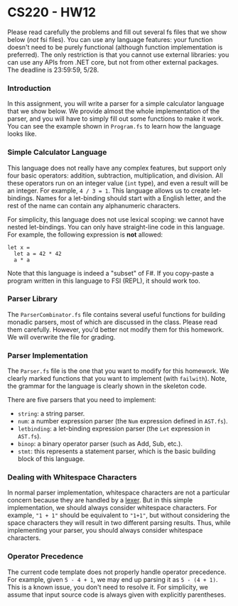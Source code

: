 # CS220 - HW12

Please read carefully the problems and fill out several fs files that we show
below (*not* fsi files). You can use any language features: your function
doesn't need to be purely functional (although function implementation is
preferred).  The only restriction is that you cannot use external libraries: you
can use any APIs from .NET core, but not from other external packages. The
deadline is 23:59:59, 5/28.

### Introduction

In this assignment, you will write a parser for a simple calculator language
that we show below. We provide almost the whole implementation of the parser,
and you will have to simply fill out some functions to make it work. You can see
the example shown in `Program.fs` to learn how the language looks like.

### Simple Calculator Language

This language does not really have any complex features, but support only four
basic operators: addition, subtraction, multiplication, and division. All these
operators run on an integer value (`int` type), and even a result will be an
integer. For example, `4 / 3 = 1`. This language allows us to create
let-bindings. Names for a let-binding should start with a English letter, and
the rest of the name can contain any alphanumeric characters.

For simplicity, this language does not use lexical scoping: we cannot have
nested let-bindings. You can only have straight-line code in this language. For
example, the following expression is **not** allowed:

```
let x =
  let a = 42 * 42
  a * a
```

Note that this language is indeed a "subset" of F#. If you copy-paste a program
written in this language to FSI (REPL), it should work too.

### Parser Library

The `ParserCombinator.fs` file contains several useful functions for building
monadic parsers, most of which are discussed in the class. Please read them
carefully. However, you'd better not modify them for this homework. We will
overwrite the file for grading.

### Parser Implementation

The `Parser.fs` file is the one that you want to modify for this homework. We
clearly marked functions that you want to implement (with `failwith`). Note, the
grammar for the language is clearly shown in the skeleton code.

There are five parsers that you need to implement:
- `string`: a string parser.
- `num`: a number expression parser (the `Num` expression defined in `AST.fs`).
- `letbinding`: a let-binding expression parser (the `Let` expression in
  `AST.fs`).
- `binop`: a binary operator parser (such as Add, Sub, etc.).
- `stmt`: this represents a statement parser, which is the basic building block
  of this language.

### Dealing with Whitespace Characters

In normal parser implementation, whitespace characters are not a particular
concern because they are handled by a
[lexer](https://en.wikipedia.org/wiki/Lexical_analysis). But in this simple
implementation, we should always consider whitespace characters. For example,
`"1 + 1"` should be equivalent to `"1+1"`, but without considering the space
characters they will result in two different parsing results. Thus, while
implementing your parser, you should always consider whitespace characters.

### Operator Precedence

The current code template does not properly handle operator precedence. For
example, given `5 - 4 + 1`, we may end up parsing it as `5 - (4 + 1)`. This is a
known issue, you don't need to resolve it. For simplicity, we assume that input
source code is always given with explicitly parentheses.
